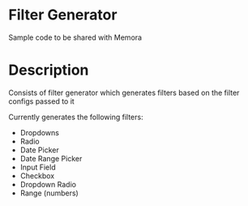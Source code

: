 # Filter Generator

Sample code to be shared with Memora

# Description

Consists of filter generator which generates filters based on the filter configs passed to it

Currently generates the following filters:

- Dropdowns
- Radio
- Date Picker
- Date Range Picker
- Input Field
- Checkbox
- Dropdown Radio 
- Range (numbers)
